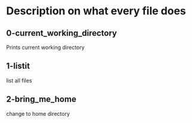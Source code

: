 # Description on what every file does
## 0-current_working_directory
Prints current working directory

## 1-listit
list all files

## 2-bring_me_home
change to home directory


